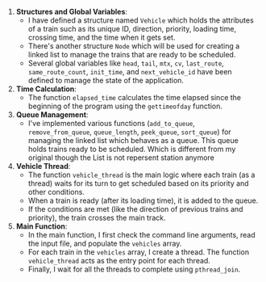 1. **Structures and Global Variables**:
   - I have defined a structure named `Vehicle` which holds the attributes of a train such as its unique ID, direction, priority, loading time, crossing time, and the time when it gets set.
   - There's another structure `Node` which will be used for creating a linked list to manage the trains that are ready to be scheduled.
   - Several global variables like `head`, `tail`, `mtx`, `cv`, `last_route`, `same_route_count`, `init_time`, and `next_vehicle_id` have been defined to manage the state of the application.
2. **Time Calculation**:
   - The function `elapsed_time` calculates the time elapsed since the beginning of the program using the `gettimeofday` function.
3. **Queue Management**:
   - I've implemented various functions (`add_to_queue`, `remove_from_queue`, `queue_length`, `peek_queue`, `sort_queue`) for managing the linked list which behaves as a queue. This queue holds trains ready to be scheduled. Which is different from my original though the List is not repersent station anymore
4. **Vehicle Thread**:
   - The function `vehicle_thread` is the main logic where each train (as a thread) waits for its turn to get scheduled based on its priority and other conditions.
   - When a train is ready (after its loading time), it is added to the queue.
   - If the conditions are met (like the direction of previous trains and priority), the train crosses the main track.
5. **Main Function**:
   - In the main function, I first check the command line arguments, read the input file, and populate the `vehicles` array.
   - For each train in the `vehicles` array, I create a thread. The function `vehicle_thread` acts as the entry point for each thread.
   - Finally, I wait for all the threads to complete using `pthread_join`.